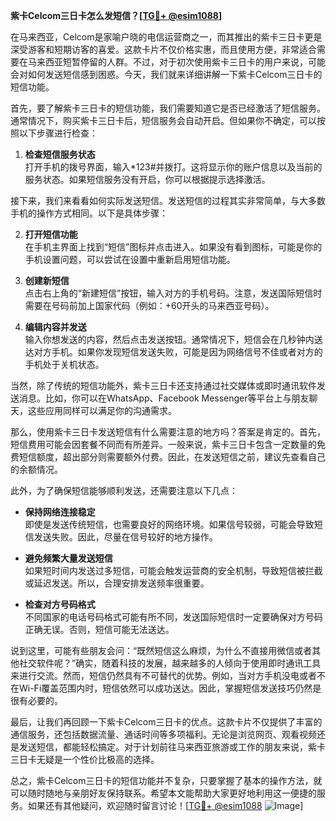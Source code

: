 **紫卡Celcom三日卡怎么发短信？[[TG💪+ @esim1088](https://t.me/s/esim1088)]**

在马来西亚，Celcom是家喻户晓的电信运营商之一，而其推出的紫卡三日卡更是深受游客和短期访客的喜爱。这款卡片不仅价格实惠，而且使用方便，非常适合需要在马来西亚短暂停留的人群。不过，对于初次使用紫卡三日卡的用户来说，可能会对如何发送短信感到困惑。今天，我们就来详细讲解一下紫卡Celcom三日卡的短信功能。

首先，要了解紫卡三日卡的短信功能，我们需要知道它是否已经激活了短信服务。通常情况下，购买紫卡三日卡后，短信服务会自动开启。但如果你不确定，可以按照以下步骤进行检查：

1. **检查短信服务状态**  
   打开手机的拨号界面，输入*123#并拨打。这将显示你的账户信息以及当前的服务状态。如果短信服务没有开启，你可以根据提示选择激活。

接下来，我们来看看如何实际发送短信。发送短信的过程其实非常简单，与大多数手机的操作方式相同。以下是具体步骤：

2. **打开短信功能**  
   在手机主界面上找到“短信”图标并点击进入。如果没有看到图标，可能是你的手机设置问题，可以尝试在设置中重新启用短信功能。

3. **创建新短信**  
   点击右上角的“新建短信”按钮，输入对方的手机号码。注意，发送国际短信时需要在号码前加上国家代码（例如：+60开头的马来西亚号码）。

4. **编辑内容并发送**  
   输入你想发送的内容，然后点击发送按钮。通常情况下，短信会在几秒钟内送达对方手机。如果你发现短信发送失败，可能是因为网络信号不佳或者对方的手机处于关机状态。

当然，除了传统的短信功能外，紫卡三日卡还支持通过社交媒体或即时通讯软件发送消息。比如，你可以在WhatsApp、Facebook Messenger等平台上与朋友聊天，这些应用同样可以满足你的沟通需求。

那么，使用紫卡三日卡发送短信有什么需要注意的地方吗？答案是肯定的。首先，短信费用可能会因套餐不同而有所差异。一般来说，紫卡三日卡包含一定数量的免费短信额度，超出部分则需要额外付费。因此，在发送短信之前，建议先查看自己的余额情况。

此外，为了确保短信能够顺利发送，还需要注意以下几点：

- **保持网络连接稳定**  
  即使是发送传统短信，也需要良好的网络环境。如果信号较弱，可能会导致短信发送失败。因此，尽量在信号较好的地方操作。

- **避免频繁大量发送短信**  
  如果短时间内发送过多短信，可能会触发运营商的安全机制，导致短信被拦截或延迟发送。所以，合理安排发送频率很重要。

- **检查对方号码格式**  
  不同国家的电话号码格式可能有所不同，发送国际短信时一定要确保对方号码正确无误。否则，短信可能无法送达。

说到这里，可能有些朋友会问：“既然短信这么麻烦，为什么不直接用微信或者其他社交软件呢？”确实，随着科技的发展，越来越多的人倾向于使用即时通讯工具来进行交流。然而，短信仍然具有不可替代的优势。例如，当对方手机没电或者不在Wi-Fi覆盖范围内时，短信依然可以成功送达。因此，掌握短信发送技巧仍然是很有必要的。

最后，让我们再回顾一下紫卡Celcom三日卡的优点。这款卡片不仅提供了丰富的通信服务，还包括数据流量、通话时间等多项福利。无论是浏览网页、观看视频还是发送短信，都能轻松搞定。对于计划前往马来西亚旅游或工作的朋友来说，紫卡三日卡无疑是一个性价比极高的选择。

总之，紫卡Celcom三日卡的短信功能并不复杂，只要掌握了基本的操作方法，就可以随时随地与亲朋好友保持联系。希望本文能帮助大家更好地利用这一便捷的服务。如果还有其他疑问，欢迎随时留言讨论！[[TG💪+ @esim1088](https://t.me/s/esim1088) ![Image](https://i.postimg.cc/4NQfJmqS/Snipaste-2025-05-13-00-14-12.png)]